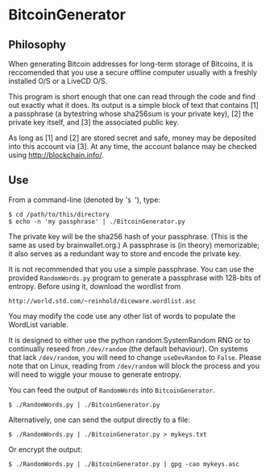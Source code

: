 
BitcoinGenerator
================

Philosophy
----------

When generating Bitcoin addresses for long-term storage of Bitcoins,
it is reccomended that you use a secure offline computer usually with
a freshly installed O/S or a LiveCD O/S.

This program is short enough that one can read through the code and
find out exactly what it does.  Its output is a simple block of text
that contains [1] a passphrase (a bytestring whose sha256sum is your
private key), [2] the private key itself, and [3] the associated
public key.

As long as [1] and [2] are stored secret and safe, money may be
deposited into this account via [3].  At any time, the account
balance may be checked using http://blockchain.info/.

Use
---

From a command-line (denoted by '`$ `'), type:

    $ cd /path/to/this/directory
    $ echo -n 'my passphrase' | ./BitcoinGenerator.py

The private key will be the sha256 hash of your passphrase.  (This is
the same as used by brainwallet.org.)  A passphrase is (in theory)
memorizable; it also serves as a redundant way to store and encode the
private key.

It is not recommended that you use a simple passphrase.  You can use
the provided `RandomWords.py` program to generate a passphrase with
128-bits of entropy.  Before using it, download the wordlist from

    http://world.std.com/~reinhold/diceware.wordlist.asc

You may modify the code use any other list of words to populate the
WordList variable.

It is designed to either use the python random.SystemRandom RNG or to
continually reseed fron `/dev/random` (the default behaviour).  On
systems that lack `/dev/random`, you will need to change
`useDevRandom` to `False`.  Please note that on Linux, reading from
`/dev/random` will block the process and you will need to wiggle your
mouse to generate entropy.

You can feed the output of `RandomWords` into `BitcoinGenerator`.

    $ ./RandomWords.py | ./BitcoinGenerator.py

Alternatively, one can send the output directly to a file:

    $ ./RandomWords.py | ./BitcoinGenerator.py > mykeys.txt

Or encrypt the output:

    $ ./RandomWords.py | ./BitcoinGenerator.py | gpg -cao mykeys.asc


